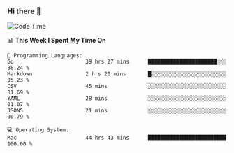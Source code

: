 ### Hi there 👋

<!--
**CrazyCollin/crazycollin** is a ✨ _special_ ✨ repository because its `README.md` (this file) appears on your GitHub profile.

Here are some ideas to get you started:

- 🔭 I’m currently working on ...
- 🌱 I’m currently learning ...
- 👯 I’m looking to collaborate on ...
- 🤔 I’m looking for help with ...
- 💬 Ask me about ...
- 📫 How to reach me: ...
- 😄 Pronouns: ...
- ⚡ Fun fact: ...
-->

<!--START_SECTION:waka-->
![Code Time](http://img.shields.io/badge/Code%20Time-4%2C963%20hrs%2030%20mins-blue)

📊 **This Week I Spent My Time On** 

```text
💬 Programming Languages: 
Go                       39 hrs 27 mins      ██████████████████████░░░   88.24 % 
Markdown                 2 hrs 20 mins       █░░░░░░░░░░░░░░░░░░░░░░░░   05.23 % 
CSV                      45 mins             ░░░░░░░░░░░░░░░░░░░░░░░░░   01.69 % 
YAML                     28 mins             ░░░░░░░░░░░░░░░░░░░░░░░░░   01.07 % 
JSON5                    21 mins             ░░░░░░░░░░░░░░░░░░░░░░░░░   00.79 % 

💻 Operating System: 
Mac                      44 hrs 43 mins      █████████████████████████   100.00 % 
```


<!--END_SECTION:waka-->
